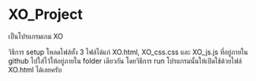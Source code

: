 # XO_Project
เป็นโปรแกรมเกม XO

วิธีการ setup โหลดไฟล์ทั้ง 3 ไฟล์ได้แก่ XO.html, XO_css.css และ XO_js.js ที่อยู่ภายใน github ไปใส่ไว้ให้อยู่ภายใน folder เดียวกัน
โดยวิธีการ run โปรแกรมนั้นให้เปิดใช้ด้วยไฟล์ XO.html ได้เลยครับ



